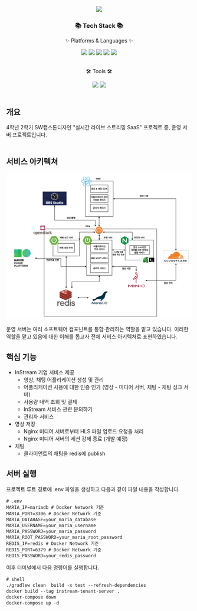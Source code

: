 <div align=center>
	<img src="https://capsule-render.vercel.app/api?type=waving&color=auto&height=200&section=header&text=Management%20Server&fontSize=80&fontAlignY=36" />	
</div>
<div align=center>
	<h3>📚 Tech Stack 📚</h3>
	<p>✨ Platforms & Languages ✨</p>
</div>
<div align="center">
	<img src="https://img.shields.io/badge/Java-007396?style=flat&logo=Conda-Forge&logoColor=white" />
	<img src="https://img.shields.io/badge/Spring WebFlux-6DB33F?style=flat&logo=Spring&logoColor=white" />
	<img src="https://img.shields.io/badge/redis-DC382D?style=flat&logo=redis&logoColor=white" />
    <img src="https://img.shields.io/badge/maria-003545?style=flat&logo=MariaDB&logoColor=white" />
    <img src="https://img.shields.io/badge/minio-C72E49?style=flat&logo=Minio&logoColor=white" />
</div>
<br>
<div align=center>
	<p>🛠 Tools 🛠</p>
</div>
<div align=center>
	<img src="https://img.shields.io/badge/IntelliJ%20IDEA-2C2255?style=flat&logo=intellijidea&logoColor=white" />
	<img src="https://img.shields.io/badge/GitHub-181717?style=flat&logo=GitHub&logoColor=white" />
</div>
<br>

## 개요
4학년 2학기 SW캡스톤디자인 "실시간 라이브 스트리밍 SaaS" 프로젝트 중, 운영 서버 프로젝트입니다.
<br/>
<br/>

## 서비스 아키텍쳐
<div align="center">
    <img src="./architecture/full-service.png" width="900" alt="full-service">
</div>

운영 서버는 여러 소프트웨어 컴포넌트를 통합·관리하는 역할을 맡고 있습니다. 이러한 역할을 맡고 있음에 대한 이해를 돕고자 전체 서비스 아키텍쳐로 표현하였습니다.

## 핵심 기능
+ InStream 기업 서비스 제공
  + 영상, 채팅 어플리케이션 생성 및 관리
  + 어플리케이션 사용에 대한 인증 인가 (영상 - 미디어 서버, 채팅 - 채팅 싱크 서버)
  + 사용량 내역 조회 및 결제
  + InStream 서비스 관련 문의하기
  + 관리자 서비스
+ 영상 저장
  + Nginx 미디어 서버로부터 HLS 파일 업로드 요청을 처리
  + Nginx 미디어 서버의 세션 강제 종료 (개발 예정)
+ 채팅
  + 클라이언트의 채팅을 redis에 publish

## 서버 실행

프로젝트 루트 경로에 .env 파일을 생성하고 다음과 같이 파일 내용을 작성합니다.
```dotenv
# .env
MARIA_IP=mariadb # Docker Network 기준
MARIA_PORT=3306 # Docker Network 기준
MARIA_DATABASE=your_maria_database
MARIA_USERNAME=your_maria_username
MARIA_PASSWORD=your_maria_password
MARIA_ROOT_PASSWORD=your_maria_root_password
REDIS_IP=redis # Docker Network 기준
REDIS_PORT=6379 # Docker Network 기준
REDIS_PASSWORD=your_redis_password 
```

이후 터미널에서 다음 명령어를 실행합니다.
```shell
# shell
./gradlew clean  build -x test --refresh-dependencies
docker build --tag instream-tenant-server .
docker-compose down
docker-compose up -d
```

